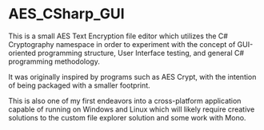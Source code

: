 # AES_CSharp_GUI

This is a small AES Text Encryption file editor which utilizes the C# Cryptography namespace in order to experiment with the concept of GUI-oriented programming structure,
User Interface testing, and general C# programming methodology.

It was originally inspired by programs such as AES Crypt, with the intention of being packaged with a smaller footprint.

This is also one of my first endeavors into a cross-platform application capable of running on Windows and Linux which will likely require creative solutions to the custom
file explorer solution and some work with Mono.

